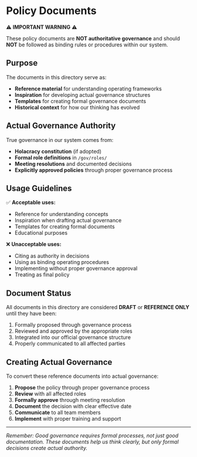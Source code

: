 # Policy Documents

⚠️ **IMPORTANT WARNING** ⚠️

These policy documents are **NOT authoritative governance** and should **NOT** be followed as binding rules or procedures within our system.

## Purpose

The documents in this directory serve as:
- **Reference material** for understanding operating frameworks
- **Inspiration** for developing actual governance structures
- **Templates** for creating formal governance documents
- **Historical context** for how our thinking has evolved

## Actual Governance Authority

True governance in our system comes from:
- **Holacracy constitution** (if adopted)
- **Formal role definitions** in `/gov/roles/` 
- **Meeting resolutions** and documented decisions
- **Explicitly approved policies** through proper governance process

## Usage Guidelines

✅ **Acceptable uses:**
- Reference for understanding concepts
- Inspiration when drafting actual governance
- Templates for creating formal documents
- Educational purposes

❌ **Unacceptable uses:**
- Citing as authority in decisions
- Using as binding operating procedures
- Implementing without proper governance approval
- Treating as final policy

## Document Status

All documents in this directory are considered **DRAFT** or **REFERENCE ONLY** until they have been:
1. Formally proposed through governance process
2. Reviewed and approved by the appropriate roles
3. Integrated into our official governance structure
4. Properly communicated to all affected parties

## Creating Actual Governance

To convert these reference documents into actual governance:

1. **Propose** the policy through proper governance process
2. **Review** with all affected roles
3. **Formally approve** through meeting resolution
4. **Document** the decision with clear effective date
5. **Communicate** to all team members
6. **Implement** with proper training and support

---

*Remember: Good governance requires formal processes, not just good documentation. These documents help us think clearly, but only formal decisions create actual authority.*